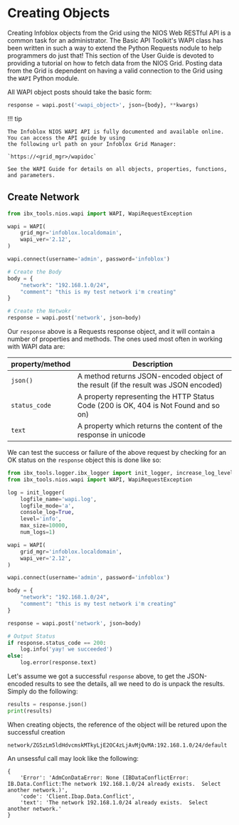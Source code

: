 # Creating Objects

Creating Infoblox objects from the Grid using the NIOS Web RESTful API is a 
common task for an administrator. The Basic API Toolkit's WAPI class has been written in such a way
to extend the Python Requests nodule to help programmers do just that! This section of the User
Guide is devoted to providing a tutorial on how to fetch data from the NIOS Grid. Posting data from the
Grid is dependent on having a valid connection to the Grid using the `WAPI` Python module.

All WAPI object posts should take the basic form:

```python linenums="0"
response = wapi.post('<wapi_object>', json={body}, **kwargs)
```
!!! tip

    The Infoblox NIOS WAPI API is fully documented and available online. You can access the API guide by using 
    the following url path on your Infoblox Grid Manager:

    `https://<grid_mgr>/wapidoc`

    See the WAPI Guide for details on all objects, properties, functions, and parameters.


## Create Network

```python
from ibx_tools.nios.wapi import WAPI, WapiRequestException

wapi = WAPI(
    grid_mgr='infoblox.localdomain',
    wapi_ver='2.12',
)

wapi.connect(username='admin', password='infoblox')

# Create the Body
body = {
    "network": "192.168.1.0/24",
    "comment": "this is my test network i'm creating"
}

# Create the Netwokr
response = wapi.post('network', json=body)
```

Our `response` above is a Requests response object, and it will contain a number of properties and
methods.
The ones used most often in working with WAPI data are:

| property/method | Description                                                                          |
|-----------------|--------------------------------------------------------------------------------------|
| `json()`        | A method returns JSON-encoded object of the result (if the result was JSON encoded)  |
| `status_code`   | A property representing the HTTP Status Code (200 is OK, 404 is Not Found and so on) |
| `text`          | A property which returns the content of the response in unicode                      |

We can test the success or failure of the above request by checking for an OK status on
the `response` object this is done like so:

```python
from ibx_tools.logger.ibx_logger import init_logger, increase_log_level
from ibx_tools.nios.wapi import WAPI, WapiRequestException

log = init_logger(
    logfile_name='wapi.log',
    logfile_mode='a',
    console_log=True,
    level='info',
    max_size=10000,
    num_logs=1)

wapi = WAPI(
    grid_mgr='infoblox.localdomain',
    wapi_ver='2.12',
)

wapi.connect(username='admin', password='infoblox')

body = {
    "network": "192.168.1.0/24",
    "comment": "this is my test network i'm creating"
}

response = wapi.post('network', json=body)

# Output Status
if response.status_code == 200:
    log.info('yay! we succeeded')
else:
    log.error(response.text)
```

Let's assume we got a successful `response` above, to get the JSON-encoded results to see the details, all we need to
do is unpack the results. Simply do the following:

```python
results = response.json()
print(results)
```
When creating objects, the reference of the object will be retured upon the successful creation
```text linenums="0"
network/ZG5zLm5ldHdvcmskMTkyLjE2OC4zLjAvMjQvMA:192.168.1.0/24/default
```

An unsessful call may look like the following:
```text linenums="0"
{
    'Error': 'AdmConDataError: None (IBDataConflictError: IB.Data.Conflict:The network 192.168.1.0/24 already exists.  Select another network.)',
    'code': 'Client.Ibap.Data.Conflict',
    'text': 'The network 192.168.1.0/24 already exists.  Select another network.'
}
```